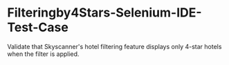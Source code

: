 # Filteringby4Stars-Selenium-IDE-Test-Case
Validate that Skyscanner's hotel filtering feature displays only 4-star hotels when the filter is applied.
